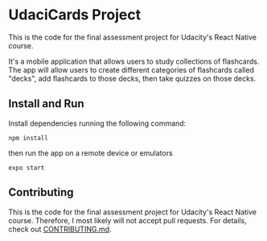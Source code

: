 # UdaciCards Project

This is the code for the final assessment project for Udacity's React Native course.

It's a mobile application that allows users to study collections of flashcards. The app will allow users to create different categories of flashcards called "decks", add flashcards to those decks, then take quizzes on those decks.

## Install and Run

Install dependencies running the following command:

```
npm install
```

then run the app on a remote device or emulators 

```
expo start
```

## Contributing

This is the code for the final assessment project for Udacity's React Native course. Therefore, I most likely will not accept pull requests. For details, check out [CONTRIBUTING.md](CONTRIBUTING.md).
